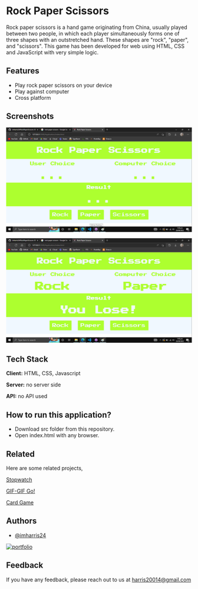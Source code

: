 
# Rock Paper Scissors

Rock paper scissors is a hand game originating from China, usually played between two people, in which each player 
simultaneously forms one of three shapes with an outstretched hand. These shapes are "rock", "paper", and "scissors".
This game has been developed for web using HTML, CSS and JavaScript with very simple logic.

## Features

- Play rock paper scissors on your device
- Play against computer
- Cross platform


## Screenshots

![App Screenshot](https://raw.githubusercontent.com/imharris24/RockPaperScissors-JS/main/screenshot/scr01.png?token=GHSAT0AAAAAABYVWMVQDXBHLOYAVITLAHQKYZJRNWQ)

![App Screenshot](https://raw.githubusercontent.com/imharris24/RockPaperScissors-JS/main/screenshot/scr02.png?token=GHSAT0AAAAAABYVWMVRPLZGFDQ74FO7PXJKYZJRPMA)


## Tech Stack

**Client:** HTML, CSS, Javascript

**Server:** no server side

**API:** no API used


## How to run this application?

- Download src folder from this repository.
- Open index.html with any browser.



## Related

Here are some related projects,

[Stopwatch](https://github.com/imharris24/Stopwatch-JS)

[GIF-GIF Go!](https://github.com/imharris24/GifGifGo-JS)

[Card Game](https://github.com/imharris24/Card-Game-JS)

## Authors

- [@imharris24](https://www.github.com/imharris24)

[![portfolio](https://img.shields.io/badge/my_portfolio-000?style=for-the-badge&logo=ko-fi&logoColor=white)](https://imharris24.github.io/)
## Feedback

If you have any feedback, please reach out to us at harris20014@gmail.com

